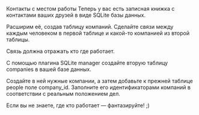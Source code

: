 ﻿Контакты с местом работы
Теперь у вас есть записная книжка с контактами ваших друзей в виде SQLite базы данных.

Расширим её, создав таблицу компаний. Сделайте связи между каждым человеком в первой таблице и какой-то компанией из второй таблицы.

Связь должна отражать кто где работает.


С помощью плагина SQLite manager создайте вторую таблицу companies в вашей базе данных.

Создайте в ней нужные компании, а затем добавьте к прежней таблице people поле company_id. Заполните его идентификаторами компаний в соответствии с реальным положением дел.

Если вы не знаете, где кто работает — фантазируйте! ;)


